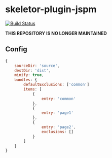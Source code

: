 # skeletor-plugin-jspm
[![Build Status](https://travis-ci.org/deg-skeletor/skeletor-plugin-jspm.svg?branch=master)](https://travis-ci.org/deg-skeletor/skeletor-plugin-jspm)

**THIS REPOSITORY IS NO LONGER MAINTAINED**

## Config
```js
{
	sourceDir: 'source',
	destDir: 'dist',
	minify: true,
	bundles: {
		defaultExclusions: ['common']
		items: [
			{
				entry: 'common'
			},
			{
				entry: 'page1'
			},
			{
				entry: 'page2',
				exclusions: []
			}
		]
	}
}
```
